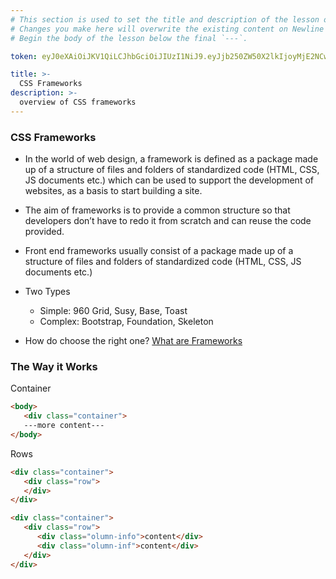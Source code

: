 ```yaml
---
# This section is used to set the title and description of the lesson on Newline. Do not edit `token`.
# Changes you make here will overwrite the existing content on Newline when synced via Github.
# Begin the body of the lesson below the final `---`.

token: eyJ0eXAiOiJKV1QiLCJhbGciOiJIUzI1NiJ9.eyJjb250ZW50X2lkIjoyMjE2NCwiY29udGVudF90eXBlIjoiTGVzc29uIn0.P7hpSCk0kRb_lR8-gcJbA6tpqPAPXAbbIIuUiImh0Tg

title: >-
  CSS Frameworks
description: >-
  overview of CSS frameworks
---
```

### CSS Frameworks
- In the world of web design,  a framework is defined as a package made up of a structure of files and folders of standardized code (HTML, CSS, JS documents etc.) which can be used to support the development of websites, as a basis to start building a site.

- The aim of frameworks is to provide a common structure so that developers don’t have to redo it from scratch and can reuse the code provided. 

- Front end frameworks usually consist of a package made up of a structure of files and folders of standardized code (HTML, CSS, JS documents etc.)

- Two Types 
  - Simple: 960 Grid, Susy, Base, Toast
  - Complex: Bootstrap, Foundation, Skeleton 

- How do choose the right one? [What are Frameworks](http://www.awwwards.com/what-are-frameworks-22-best-responsive-css-frameworks-for-web-design.html)


### The Way it Works
Container 
```html
<body>
   <div class="container">
   ---more content---
</body>
```

Rows 
```html
<div class="container">
   <div class="row">
   </div>
</div>
```

```html
<div class="container">
   <div class="row">
      <div class="olumn-info">content</div>
      <div class="olumn-inf">content</div>
   </div>
</div>
```
